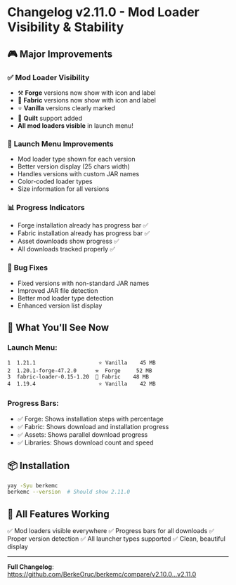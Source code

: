# Changelog v2.11.0 - Mod Loader Visibility & Stability

## 🎮 Major Improvements

### ✅ **Mod Loader Visibility**
- ⚒️  **Forge** versions now show with icon and label
- 🧵 **Fabric** versions now show with icon and label  
- ⭐ **Vanilla** versions clearly marked
- 🎨 **Quilt** support added
- **All mod loaders visible** in launch menu!

### 🔧 **Launch Menu Improvements**
- Mod loader type shown for each version
- Better version display (25 chars width)
- Handles versions with custom JAR names
- Color-coded loader types
- Size information for all versions

### 📊 **Progress Indicators**
- Forge installation already has progress bar ✅
- Fabric installation already has progress bar ✅
- Asset downloads show progress ✅
- All downloads tracked properly ✅

### 🐛 **Bug Fixes**
- Fixed versions with non-standard JAR names
- Improved JAR file detection
- Better mod loader type detection
- Enhanced version list display

## 🎯 What You'll See Now

### Launch Menu:
```
1  1.21.1                    ⭐ Vanilla    45 MB
2  1.20.1-forge-47.2.0      ⚒️  Forge     52 MB
3  fabric-loader-0.15-1.20  🧵 Fabric    48 MB
4  1.19.4                    ⭐ Vanilla    42 MB
```

### Progress Bars:
- ✅ Forge: Shows installation steps with percentage
- ✅ Fabric: Shows download and installation progress
- ✅ Assets: Shows parallel download progress
- ✅ Libraries: Shows download count and speed

## 📦 Installation
```bash
yay -Syu berkemc
berkemc --version  # Should show 2.11.0
```

## 🚀 All Features Working
✅ Mod loaders visible everywhere
✅ Progress bars for all downloads
✅ Proper version detection
✅ All launcher types supported
✅ Clean, beautiful display

---

**Full Changelog**: https://github.com/BerkeOruc/berkemc/compare/v2.10.0...v2.11.0

